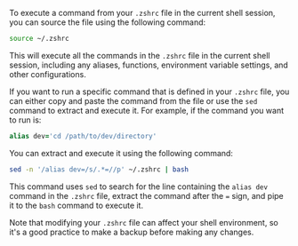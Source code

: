 To execute a command from your `.zshrc` file in the current shell session, you can source the file using the following command:
```bash
source ~/.zshrc
```
This will execute all the commands in the `.zshrc` file in the current shell session, including any aliases, functions, environment variable settings, and other configurations.

If you want to run a specific command that is defined in your `.zshrc` file, you can either copy and paste the command from the file or use the `sed` command to extract and execute it. For example, if the command you want to run is:
```ruby
alias dev='cd /path/to/dev/directory'
```
You can extract and execute it using the following command:
```bash
sed -n '/alias dev=/s/.*=//p' ~/.zshrc | bash
```
This command uses `sed` to search for the line containing the `alias dev` command in the `.zshrc` file, extract the command after the `=` sign, and pipe it to the `bash` command to execute it.

Note that modifying your `.zshrc` file can affect your shell environment, so it's a good practice to make a backup before making any changes.